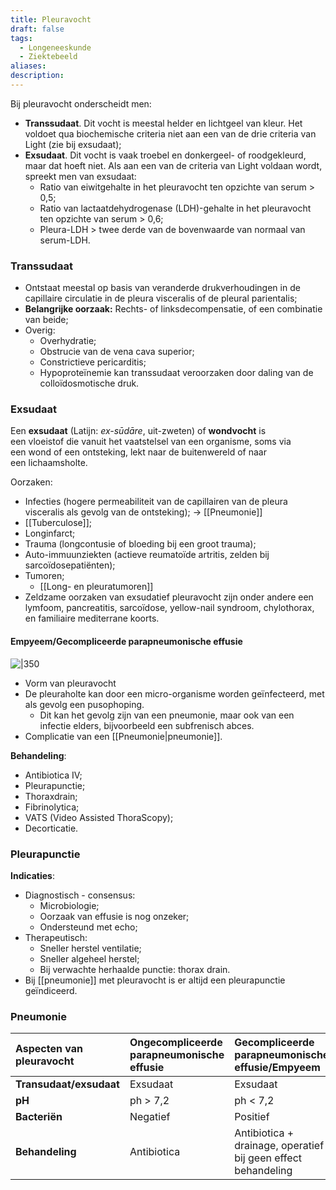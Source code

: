 ```yaml
---
title: Pleuravocht
draft: false
tags:
  - Longeneeskunde
  - Ziektebeeld
aliases: 
description: 
---
```


  
Bij pleuravocht onderscheidt men:
- **Transsudaat**. Dit vocht is meestal helder en lichtgeel van kleur. Het voldoet qua biochemische criteria niet aan een van de drie criteria van Light (zie bij exsudaat);
- **Exsudaat**. Dit vocht is vaak troebel en donkergeel- of roodgekleurd, maar dat hoeft niet. Als aan een van de criteria van Light voldaan wordt, spreekt men van exsudaat:
    - Ratio van eiwitgehalte in het pleuravocht ten opzichte van serum > 0,5;
    - Ratio van lactaatdehydrogenase (LDH)-gehalte in het pleuravocht ten opzichte van serum > 0,6;
    -  Pleura-LDH > twee derde van de bovenwaarde van normaal van serum-LDH.

### Transsudaat
- Ontstaat meestal op basis van veranderde drukverhoudingen in de capillaire circulatie in de pleura visceralis of de pleural parientalis;
- **Belangrijke oorzaak:** Rechts- of linksdecompensatie, of een combinatie van beide;
- Overig:
	- Overhydratie;
	- Obstrucie van de vena cava superior;
	- Constrictieve pericarditis;
	- Hypoproteïnemie kan transsudaat veroorzaken door daling van de colloïdosmotische druk.

### Exsudaat
Een **exsudaat** (Latijn: _ex-sūdāre_, uit-zweten) of **wondvocht** is een vloeistof die vanuit het vaatstelsel van een organisme, soms via een wond of een ontsteking, lekt naar de buitenwereld of naar een lichaamsholte.

Oorzaken: 
- Infecties (hogere permeabiliteit van de capillairen van de pleura visceralis als gevolg van de ontsteking); -> [[Pneumonie]]
- [[Tuberculose]];
- Longinfarct;
- Trauma (longcontusie of bloeding bij een groot trauma);
- Auto-immuunziekten (actieve reumatoïde artritis, zelden bij sarcoïdosepatiënten);
- Tumoren;
	- [[Long- en pleuratumoren]]
- Zeldzame oorzaken van exsudatief pleuravocht zijn onder andere een lymfoom, pancreatitis, sarcoïdose, yellow-nail syndroom, chylothorax, en familiaire mediterrane koorts.

#### Empyeem/Gecompliceerde parapneumonische effusie
![|350](https://i.imgur.com/7EGNrEJ.png)

- Vorm van pleuravocht
- De pleuraholte kan door een micro-organisme worden geïnfecteerd, met als gevolg een pusophoping. 
	- Dit kan het gevolg zijn van een pneumonie, maar ook van een infectie elders, bijvoorbeeld een subfrenisch abces.
- Complicatie van een [[Pneumonie|pneumonie]].

**Behandeling**:
- Antibiotica IV;
- Pleurapunctie;
- Thoraxdrain;
- Fibrinolytica;
- VATS (Video Assisted ThoraScopy);
- Decorticatie. 

### Pleurapunctie

**Indicaties**:
- Diagnostisch - consensus:
	- Microbiologie;
	- Oorzaak van effusie is nog onzeker;
	- Ondersteund met echo;
- Therapeutisch:
	- Sneller herstel ventilatie;
	- Sneller algeheel herstel;
	- Bij verwachte herhaalde punctie: thorax drain. 
- Bij [[pneumonie]] met pleuravocht is er altijd een pleurapunctie geïndiceerd. 


### Pneumonie


| Aspecten van pleuravocht     | Ongecompliceerde parapneumonische effusie      | Gecompliceerde parapneumonische effusie/Empyeem     |
|:-----|:-----|:-----|
| **Transudaat/exsudaat**     | Exsudaat     | Exsudaat   |
| **pH** | ph > 7,2       | ph < 7,2 |
| **Bacteriën** |  Negatief    |  Positief     |
| **Behandeling**    | Antibiotica     | Antibiotica + drainage, operatief bij geen effect behandeling      |


